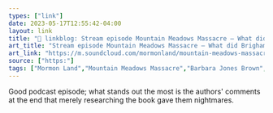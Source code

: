 ```yaml
---
types: ["link"]
date: 2023-05-17T12:55:42-04:00
layout: link
title: "🔗 linkblog: Stream episode Mountain Meadows Massacre — What did Brigham Young know and when did he know it? | Episode 286 by Mormon Land podcast | Listen online for free on SoundCloud'"
art_title: "Stream episode Mountain Meadows Massacre — What did Brigham Young know and when did he know it? | Episode 286 by Mormon Land podcast | Listen online for free on SoundCloud"
art_link: "https://m.soundcloud.com/mormonland/mountain-meadows-massacre-what-did-brigham-young-know-and-when-did-he-know-it-episode-286"
source: ["https:"]
tags: ["Mormon Land","Mountain Meadows Massacre","Barbara Jones Brown","Rick Turley"]
---
```

Good podcast episode; what stands out the most is the authors' comments at the end that merely researching the book gave them nightmares.  
 
